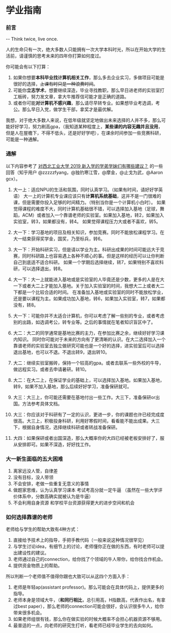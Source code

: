 # 学业指南

### 前言

-- Think twice, live once.

人的生命只有一次，绝大多数人只能拥有一次大学本科时光，所以在开始大学的生活前，请谨慎的思考未来的四年你打算如何度过。

你可能会有以下打算：

1. 如果你想要**本科毕业找计算机相关工作**，那么多去企业实习，多做项目可能是很好的选择，~~上课有时只是一种浪费时间~~。
2. 可能你**立志学术**，想要继续深造，毕业寻找教职，那么早日进老师的实验室打工板砖，努力发文章，拿大牛推荐信可能才是正确的道路。
3. 或者你可能**对计算机不感兴趣**，那么请尽早转专业。如果想毕业考选调，考公。那么早日入党，做学生干部，拿奖才是最优解。

我想，对于绝大多数人来说，在低年级就坚定地做出未来选择的人并不多，那么可能好好学习，努力刷高gpa，（我知道某种程度上，**某些课的内容无趣并且没用**，但是人在屋檐下，不得不低头，还是好好学吧），在课余时间参加一些竞赛科研，可能是一种通解。

### 通解

以下内容参考了 [对西北工业大学 2019 新入学的学弟学妹们有哪些建议？](https://www.zhihu.com/question/335528283/answer/822906862?utm_source=qq&utm_medium=social&utm_oi=1168578543415422976) 的一些回答（知乎用户 @zzzzzfyang，@独钓寒江雪，@摩金，@止戈为武，@Aaron gcx）。

1. 大一上：适应NPU的生活和氛围，同时认真学习。（如果有时间，请好好学英语）
大一上的计算机专业课应该只有**计算机系统基础**，这并不是一门很难的课，但是需要你投入足够的时间精力。（特别当你是一个计算机小白时）。
如果觉得课程的难度不大，同时计算机基础很不错，可以选择加入基地（足球，舞蹈，ACM）或者加入一个靠谱老师的实验室。如果加入基地，转2，如果加入实验室，转3，如果都没有，转4。
如果觉得课程压力大或者不喜欢，转5。

2. 大一下：学习基地的项目及相关知识，参加竞赛。同时不能放松课程学习。在大一结束获得奖学金，国奖，乃至标兵，转6。

3. 大一下：开始科研实习，但是请以学业为主。科研出成果的时间可能远大于竞赛，同时科研路上也容易遇上各种不顺心的事。但是这样的经历可以让你判断自己到底适不适合科研。
如果一个学期后选择继续，转7，如果特别不喜欢科研，可以选择退出，转8。

4. 大一下：大一上就能进入基地或是实验室的人毕竟还是少数，更多的人是在大一下或者大二上才能加入基地。关于加入实验室的时间，我想大二上或者大二下都是一个比较合适的时间。
在准备加入基地或实验室的同时不能放松学业，还是要以课程为主。如果成功加入基地，转6，如果加入实验室，转7，如果都没有，转8。

5. 大一下：可能你并不太适合计算机，你可以考虑了解一些别的专业，或者考虑别的出路，如选调考公，转专业等。之后的事情就在笔者知识盲区中了。

6. 大二：大二的同学通常是基地比赛的主力，在参加比赛之余，继续好好学习课内知识。
同时你可能对于未来的方向有了更清晰的认识。在大二选择加入一个靠谱老师的实验室去独立做研究可能也是一个好的选择，进实验室后可以选择退出基地，也可以不退。不退出转9，退出转10。

7. 大二：继续实验室搬砖，保持一个较高的gpa。或者去联系一些外校的牛导，做远程实习。或者去申请暑研。转10。

8. 大二：在大二上，在保证学业的基础上，可以选择加入基地。如果加入基地，转9，如果不加入基地，那么后续好好学习，准备保研就可。

9. 大三：大三上，你可能还需要在基地付出一些工作。大三下，准备保研or出国。方法参考具体文档。

10. 大三：你应该对于科研有了一定的认识，更进一步，你的课题也许已经完成度很高。大三上，积极投身科研，利用好寒假时间，看看能不能出成果。大三下，根据自身情况，选择继续科研或者转战准备保研。

11. 大四：如果保研或者出国深造，那么大概率你的大四已经被老板安排好了，服从安排即可。如果不深造，好好找工作。

### 大一新生面临的五大困难
1. 离家远没人管，自律差 
2. 没有目标，没人带领 
3. 不会安排，老做一些重复无意义的事情 
4. 做题家思维，认为认真学习课本 考试考高分就一定牛逼 （虽然在一些大学评价体系中，分数高确实就被认为是牛逼）
5. 不会利用自身资源 和学校平台资源获得更大的进步空间和机会

### 如何选择靠谱的老师

老师给与学生的帮助大致有4种方式：

1. 直接给予技术上的指导，手把手教代码（一般来说这种情况很罕见）
2. 与学生讨论idea，有细节上的讨论，老师懂你正在做的东西，有时老师可以提出建设性的建议。
3. 老师通过自己的connection，给你找了个领域的牛人带你，给你找合作机会。
4. 提供资金物质上的帮助。

所以判断一个老师值不值得你跟也大致可以从这四个方面入手：

1. 老师是年轻ap(assistant professor)。那么可能会在具体代码上，提供更多的指导。
2. 老师本身是领域大牛，（**和同行相比**，总引用高，H指数高，代表作出名，有拿过best paper），那么老师的connection可能会很好，会认识很多牛人，给你带来很多机会。
3. 如果老师组很有钱，那么你在做实验的时候大概率不会担心机器资源不够用。
4. 最普适的一点，向老师的研究生打听，看老师已经毕业学生的去向如何。